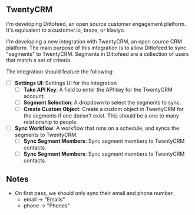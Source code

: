 ## TwentyCRM

I'm developing Dittofeed, an open source customer engagement platform. It's equivalent to a customer.io, braze, or klaviyo.

I'm developing a new integration with TwentyCRM, an open source CRM platform. The main purpose of this integration is to allow Dittofeed to sync "segments" to TwentyCRM. Segments in Dittofeed are a collection of users that match a set of criteria.

The integration should feature the following:

- [ ] **Settings UI**: Settings UI for the integration
  - [ ] **Take API Key**: A field to enter the API key for the TwentyCRM account.
  - [ ] **Segment Selection**: A dropdown to select the segments to sync.
  - [ ] **Create Custom Object**: Create a custom object in TwentyCRM for the segments if one doesn't exist. This should be a one to many relationship to people.
- [ ] **Sync Workflow**: A workflow that runs on a schedule, and syncs the segments to TwentyCRM.
  - [ ] **Sync Segment Members**: Sync segment members to TwentyCRM contacts.
  - [ ] **Sync Segment Members**: Sync segment members to TwentyCRM contacts.

## Notes

- On first pass, we should only sync their email and phone number.
  - email -> "Emails"
  - phone -> "Phones"